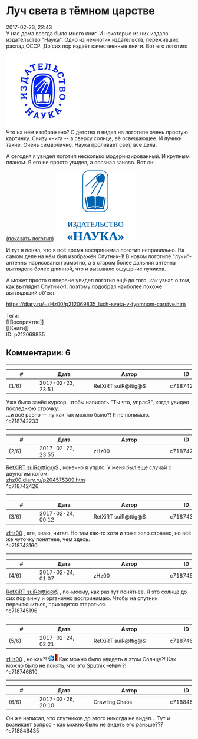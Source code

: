 Луч света в тёмном царстве
==========================

  
2017-02-23, 22:43  
 У нас дома всегда было много книг. И некоторые из них издало издательство "Наука". Одно из немногих издательств, переживших распад СССР. До сих пор издаёт качественные книги. Вот его логотип:   
   
  ![](pics/6X4J5tV.jpg)    
 Что на нём изображено? С детства я видел на логотипе очень простую картинку. Снизу книга -- а сверху солнце, её освещающее. И лучики такие. Очень символично. Наука проливает свет, все дела.   
   
 А сегодня я увидел логотип несколько модернизированный. И крупным планом. Я его не просто увидел, а осознал заново. Вот он:   
   
   [(показать логотип)](https://zHz00.diary.ru/p212069835.htm?index=1#linkmore212069835m1)    ![](pics/tyaNyRf.png)      
   
 И тут я понял, что я всё время воспринимал логотип неправильно. На самом деле на нём был изображён Спутник-1! В новом логотипе "лучи"-антенны нарисованы грамотно, а в старом более дальняя антенна выглядела более длинной, что и вызывало ощущение лучиков.   
   
 А может просто я впервые увидел логотип ещё до того, как узнал о том, как выглядит Спутник-1, поэтому подобрал наиболее похоже выглядящий об'ект.   
  
<https://diary.ru/~zHz00/p212069835_luch-sveta-v-tyomnom-carstve.htm>  
  
Теги:  
[[Восприятие]]  
[[Книги]]  
ID: p212069835  


Комментарии: 6
--------------

  


---



|         #         |              Дата              |                     Автор                     |           ID           |
| --- | --- | --- | --- |
| (1/6) | 2017-02-23, 23:51 | RetXiRT suiR@ttig@$ | c718742233 |

  
  Уже было занёс курсор, чтобы написать "Ты что, упрлс?", когда увидел последнюю строчку.   
 …и всё равно — ну как так можно было?! Я не понимаю.    
 ^c718742233

---



|         #         |              Дата              |                     Автор                     |           ID           |
| --- | --- | --- | --- |
| (2/6) | 2017-02-23, 23:55 | zHz00 | c718742426 |

  
  [RetXiRT suiR@ttig@$](http://Hellspawn.diary.ru "Горчичник")  , конечно я упрлс. У меня был ещё случай с двуногим котом:   
  [zhz00.diary.ru/p204575309.htm](Чёрный%20квадрат)    
 ^c718742426

---



|         #         |              Дата              |                     Автор                     |           ID           |
| --- | --- | --- | --- |
| (3/6) | 2017-02-24, 00:12 | RetXiRT suiR@ttig@$ | c718743160 |

  
   [zHz00](https://zHz00.diary.ru "Untitled")  , ага, знаю, читал. Но там как-то хотя и тоже зело странно, но всё же чуточку понятнее, чем здесь.    
 ^c718743160

---



|         #         |              Дата              |                     Автор                     |           ID           |
| --- | --- | --- | --- |
| (4/6) | 2017-02-24, 01:07 | zHz00 | c718745196 |

  
  [RetXiRT suiR@ttig@$](http://Hellspawn.diary.ru "Горчичник")  , по-моему, как раз тут понятнее. Я это солнце до сих пор вижу и органично воспринимаю. Чтобы на спутник переключиться, приходится стараться.   
 ^c718745196

---



|         #         |              Дата              |                     Автор                     |           ID           |
| --- | --- | --- | --- |
| (5/6) | 2017-02-24, 02:21 | RetXiRT suiR@ttig@$ | c718746810 |

  
   [zHz00](https://zHz00.diary.ru "Untitled")  , но как?! ![:apstenu:](pics/10099685.gif) Как можно было увидеть в этом Солнце?! Как можно было не понять, что это Sputnik  ~~-chan~~  ?!    
 ^c718746810

---



|         #         |              Дата              |                     Автор                     |           ID           |
| --- | --- | --- | --- |
| (6/6) | 2017-02-26, 20:10 | Crawling Chaos | c718846435 |

  
 Он же написал, что спутников до этого никогда не видел... Тут и возникает вопрос - как можно было не видеть его раньше???   
 ^c718846435